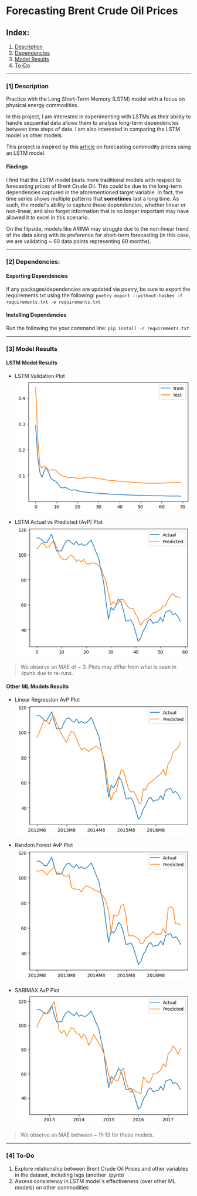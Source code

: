 # Forecasting Brent Crude Oil Prices

## Index:
1. [Description](#1-description)  
2. [Dependencies](#2-dependencies)  
3. [Model Results](#3-model-results)  
4. [To-Do](#4-to-do) 

---

### [1] Description

Practice with the Long Short-Term Memory (LSTM) model with a focus on physical energy commodities. 

In this project, I am interested in experimenting with LSTMs as their ability to handle sequential data allows them to analyse long-term dependencies between time steps of data. I am also interested in comparing the LSTM model vs other models.

This project is inspired by this [article](https://medium.com/@vinayarun/from-scratch-an-lstm-model-to-predict-commodity-prices-179e12445c5a) on forecasting commodity prices using an LSTM model. 

#### **Findings**
I find that the LSTM model beats more traditional models with respect to forecasting prices of Brent Crude Oil. This could be due to the long-term dependencies captured in the aforementioned target variable. In fact, the time series shows multiple patterns that **sometimes** last a long time. As such, the model's ability to capture these dependencies, whether linear or non-linear, and also forget information that is no longer important may have allowed it to excel in this scenario.

On the flipside, models like ARIMA may struggle due to the non-linear trend of the data along with its preference for short-term forecasting (in this case, we are validating ~ 60 data points representing 60 months).

---

### [2] Dependencies:

#### **Exporting Dependencies**
If any packages/dependencies are updated via poetry, be sure to export the requirements.txt using the following:
`poetry export --without-hashes -f requirements.txt -o requirements.txt`

#### **Installing Dependencies**
Run the following the your command line:
`pip install -r requirements.txt`

---

### [3] Model Results

#### **LSTM Model Results**
- LSTM Validation Plot<br>
![Validation Plot](./visuals/lstm_validation_plot.png)

- LSTM Actual vs Predicted (AvP) Plot<br>
![Actual vs Predicted Plot](./visuals/lstm_actual_vs_predicted_plot.png)

> We observe an MAE of ~ 3. Plots may differ from what is seen in .ipynb due to re-runs.

#### **Other ML Models Results**
- Linear Regression AvP Plot<br>
![Validation Plot](./visuals/lr_actual_vs_predicted_plot.png)

- Random Forest AvP Plot<br>
![Validation Plot](./visuals/rf_actual_vs_predicted_plot.png)

- SARIMAX AvP Plot<br>
![Validation Plot](./visuals/sarimax_actual_vs_predicted_plot.png)

> We observe an MAE between ~ 11-13 for these models.

---

### [4] To-Do

1. Explore relationship between Brent Crude Oil Prices and other variables in the dataset, including lags (another .ipynb)
2. Assess consistency in LSTM model's effectiveness (over other ML models) on other commodities
